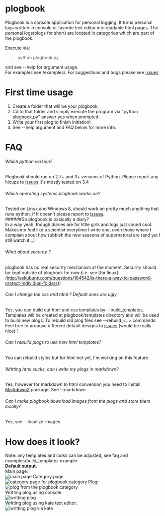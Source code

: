 plogbook
========

Plogbook is a console application for personal logging. It turns personal logs written in console or favorite text editor into readable html pages. The personal logs(plogs for short) are located in categories which are part of the plogbook.

Execute via: 
>python plogbook.py  

and see --help for argument usage.  
For examples see /examples/. For suggestions and bugs please see [issues](https://github.com/Granitas/plogbook/issues)

First time usage
===
1. Create a folder that will be your plogbook.
2. Cd to that folder and simply execute the program via "python plogbook.py" answer yes when prompted.
3. Write your first plog to finish initiation!
4. See --help argument and FAQ below for more info.

FAQ
===
###### Which python version?  
Plogbook should run on 2.7+ and 3+ versions of Python. Please report any hicups to [issues](https://github.com/Granitas/plogbook/issues) it's mostly tested on 3.4  
###### Which operating systems plogbook works on?  
Tested on Linux and Windows 8, should work on pretty much anything that runs python, if it doesn't please report to [issues](https://github.com/Granitas/plogbook/issues).  
######So plogbook is basically a diary?  
In a way yeah, though diaries are for little girls and logs just sound cool. Makes me feel like a scientist everytime I write one, even those where I complain about how rubbish the new seasons of supernatural are (and yet I still watch it...)
###### What about security ?  
plogbook has no real security mechanism at the moment. Security should be kept outside of plogbook for now (i.e. see [for linux] (http://askubuntu.com/questions/104542/is-there-a-way-to-password-protect-individual-folders))
###### Can I change the css and html ? Default ones are ugly    
Yes, you can build out html and css templates by --build_templates. Templates will be created at plogbook/templates directory and will be used to build new plogs. To rebuild old plog files see --rebuild_<..> commands. Feel free to propose different default designs to [issues](https://github.com/Granitas/plogbook/issues) (would be really nice) !   
###### Can I rebuild plogs to use new html templates?  
You can rebuild styles but for html not yet, I'm working on this feature.  
###### Writting html sucks, can I write my plogs in markdown?  
Yes, however for markdown to html conversion you need to install [Markdown2](https://github.com/trentm/python-markdown2) package.  See --markdown  
###### Can I make plogbook download images from the plogs and store them locally?  
Yes, see --localize-images  

How does it look?
===
Note: any templates and looks can be adjusted, see faq and examples/build_templates example.   
**Default output.**  
Main page:  
![main page](http://wstaw.org/m/2014/12/15/plasma-desktopBE2314.png)
Category page:  
![category page for plogbook category](http://wstaw.org/m/2014/12/15/plasma-desktopYv2314.png)
Plog:  
![plog from the plogbook category](http://wstaw.org/m/2014/12/15/plasma-desktopew2314.png)  
Writting plog using console:  
![writting plog](http://wstaw.org/m/2014/12/15/plasma-desktopyy2314.png)  
Writting plog using kate text editor:  
![writting plog via kate](http://wstaw.org/m/2014/12/15/plasma-desktopYl2314.png)  
